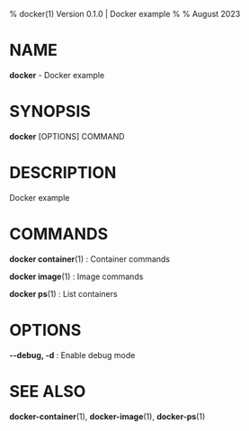 % docker(1) Version 0.1.0 | Docker example
% 
% August 2023

NAME
==================================================

**docker** - Docker example

SYNOPSIS
==================================================

**docker** [OPTIONS] COMMAND

DESCRIPTION
==================================================

Docker example


COMMANDS
==================================================

**docker container**(1)
:    Container commands

**docker image**(1)
:    Image commands

**docker ps**(1)
:    List containers


OPTIONS
==================================================

**--debug, -d**
:    Enable debug mode


SEE ALSO
==================================================

**docker-container**(1), **docker-image**(1), **docker-ps**(1)


